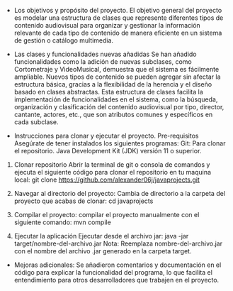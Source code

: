 - Los objetivos y propósito del proyecto.
El objetivo general del proyecto es modelar una estructura de clases que represente diferentes tipos de contenido audiovisual para organizar y gestionar la información relevante de cada tipo de contenido de manera eficiente en un sistema de gestión o catálogo multimedia.

- Las clases y funcionalidades nuevas añadidas
Se han añadido funcionalidades como la adición de nuevas subclases, como Cortometraje y VideoMusical, demuestra que el sistema es fácilmente ampliable. Nuevos tipos de contenido se pueden agregar sin afectar la estructura básica, gracias a la flexibilidad de la herencia y el diseño basado en clases abstractas.
Esta estructura de clases facilita la implementación de funcionalidades en el sistema, como la búsqueda, organización y clasificación del contenido audiovisual por tipo, director, cantante, actores, etc., que son atributos comunes y específicos en cada subclase.

- Instrucciones para clonar y ejecutar el proyecto.
 Pre-requisitos
Asegúrate de tener instalados los siguientes programas:
Git: Para clonar el repositorio. Java Development Kit (JDK) versión 11 o superior.
1.	Clonar repositorio
Abrir la terminal de git o consola de comandos y ejecuta el siguiente código para clonar el repositorio en tu maquina local: 
git clone https://github.com/alexander06j/javaprojects.git

2.	Navegar al directorio del proyecto:
Cambia de directorio a la carpeta del proyecto que acabas de clonar:
cd javaprojects

3.	Compilar el proyecto:
compilar el proyecto manualmente con el siguiente comando:
mvn compile 

4.	Ejecutar la aplicación
Ejecutar desde el archivo jar:
java -jar target/nombre-del-archivo.jar
Nota: Reemplaza nombre-del-archivo.jar con el nombre del archivo .jar generado en la carpeta target.

- Mejoras adicionales:
Se añadieron comentarios y documentación en el código para explicar la funcionalidad del programa, lo que facilita el entendimiento para otros desarrolladores que trabajen en el proyecto.
